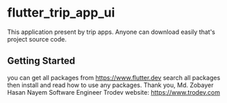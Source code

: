 # flutter_trip_app_ui

This application present by trip apps. Anyone can download easily that's project source code.

## Getting Started
you can get all packages from https://www.flutter.dev
search all packages then install and read how to use any packages.
Thank you,
Md. Zobayer Hasan Nayem
Software Engineer
Trodev
website: https://www.trodev.com
